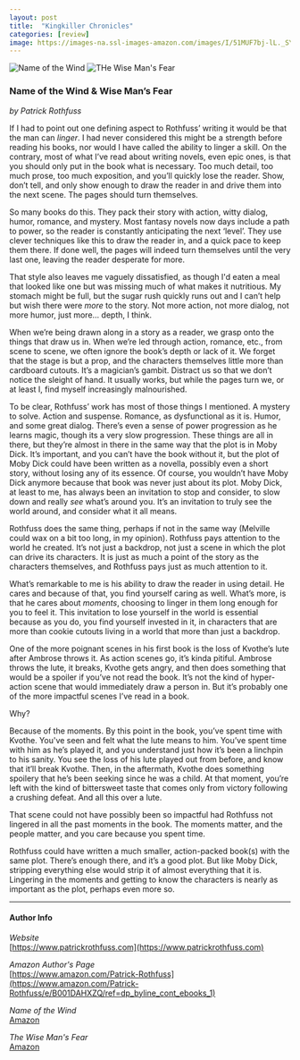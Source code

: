 ```yaml
---
layout: post
title:  "Kingkiller Chronicles"
categories: [review]
image: https://images-na.ssl-images-amazon.com/images/I/51MUF7bj-lL._SY346_.jpg
---
```


![Name of the Wind](https://images-na.ssl-images-amazon.com/images/I/51MUF7bj-lL._SY346_.jpg) ![THe Wise Man's Fear](https://images-na.ssl-images-amazon.com/images/I/51qKDJ8lPeL._SY346_.jpg)

### Name of the Wind & Wise Man’s Fear
_by Patrick Rothfuss_

If I had to point out one defining aspect to Rothfuss’ writing it would be that the man can _linger_.  I had never considered this might be a strength before reading his books, nor would I have called the ability to linger a skill.  On the contrary, most of what I’ve read about writing novels, even epic ones, is that you should only put in the book what is necessary.  Too much detail, too much prose, too much exposition, and you’ll quickly lose the reader.  Show, don’t tell, and only show enough to draw the reader in and drive them into the next scene.  The pages should turn themselves.

So many books do this. They pack their story with action, witty dialog, humor, romance, and mystery.  Most fantasy novels now days include a path to power, so the reader is constantly anticipating the next ‘level’.  They use clever techniques like this to draw the reader in, and a quick pace to keep them there. If done well, the pages will indeed turn themselves until the very last one, leaving the reader desperate for more. 

That style also leaves me vaguely dissatisfied, as though I'd eaten a meal that looked like one but was missing much of what makes it nutritious. My stomach might be full, but the sugar rush quickly runs out and I can’t help but wish there were _more_ to the story.  Not more action, not more dialog, not more humor, just more… depth, I think.

<!--more-->

When we’re being drawn along in a story as a reader, we grasp onto the things that draw us in.  When we’re led through action, romance, etc., from scene to scene, we often ignore the book’s depth or lack of it.  We forget that the stage is but a prop, and the characters themselves little more than cardboard cutouts.  It’s a magician’s gambit.  Distract us so that we don’t notice the sleight of hand.  It usually works, but while the pages turn we, or at least I, find myself increasingly malnourished.

To be clear, Rothfuss’ work has most of those things I mentioned.  A mystery to solve.  Action and suspense.  Romance, as dysfunctional as it is.  Humor, and some great dialog.  There’s even a sense of power progression as he learns magic, though its a very slow progression.  These things are all in there, but they’re almost in there in the same way that the plot is in Moby Dick.  It’s important, and you can’t have the book without it, but the plot of Moby Dick could have been written as a novella, possibly even a short story, without losing any of its essence.  Of course, you wouldn’t have Moby Dick anymore because that book was never just about its plot.  Moby Dick, at least to me, has always been an invitation to stop and consider, to slow down and really _see_ what’s around you.  It’s an invitation to truly see the world around, and consider what it all means.

Rothfuss does the same thing, perhaps if not in the same way (Melville could wax on a bit too long, in my opinion).  Rothfuss pays attention to the world he created.  It’s not just a backdrop, not just a scene in which the plot can drive its characters.  It is just as much a point of the story as the characters themselves, and Rothfuss pays just as much attention to it.  

What’s remarkable to me is his ability to draw the reader in using detail.  He cares and because of that, you find yourself caring as well.  What’s more, is that he cares about _moments_, choosing to linger in them long enough for you to feel it.  This invitation to lose yourself in the world is essential because as you do, you find yourself invested in it, in characters that are more than cookie cutouts living in a world that more than just a backdrop.

One of the more poignant scenes in his first book is the loss of Kvothe’s lute after Ambrose throws it.  As action scenes go, it’s kinda pitiful.  Ambrose throws the lute, it breaks, Kvothe gets angry, and then does something that would be a spoiler if you’ve not read the book.  It’s not the kind of hyper-action scene that would immediately draw a person in.  But it’s probably one of the more impactful scenes I’ve read in a book.  

Why?

Because of the moments.  By this point in the book, you’ve spent time with Kvothe.  You've seen and felt what the lute means to him.  You’ve spent time with him as he’s played it, and you understand just how it’s been a linchpin to his sanity.  You see the loss of his lute played out from before, and know that it’ll break Kvothe.  Then, in the aftermath, Kvothe does something spoilery that he’s been seeking since he was a child.  At that moment, you’re left with the kind of bittersweet taste that comes only from victory following a crushing defeat.  And all this over a lute.

That scene could not have possibly been so impactful had Rothfuss not lingered in all the past moments in the book.  The moments matter, and the people matter, and you care because you spent time.  

Rothfuss could have written a much smaller, action-packed book(s) with the same plot.  There’s enough there, and it’s a good plot.  But like Moby Dick, stripping everything else would strip it of almost everything that it is.  Lingering in the moments and getting to know the characters is nearly as important as the plot, perhaps even more so.

---

#### Author Info

*Website*  
[https://www.patrickrothfuss.com](https://www.patrickrothfuss.com)

*Amazon Author's Page*  
[https://www.amazon.com/Patrick-Rothfuss](https://www.amazon.com/Patrick-Rothfuss/e/B001DAHXZQ/ref=dp_byline_cont_ebooks_1)

*Name of the Wind*  
[Amazon](https://www.amazon.com/gp/product/B0010SKUYM/ref=dbs_a_def_rwt_bibl_vppi_i0)

*The Wise Man's Fear*  
[Amazon](https://www.amazon.com/gp/product/B00475AYJQ/ref=dbs_a_def_rwt_bibl_vppi_i1)